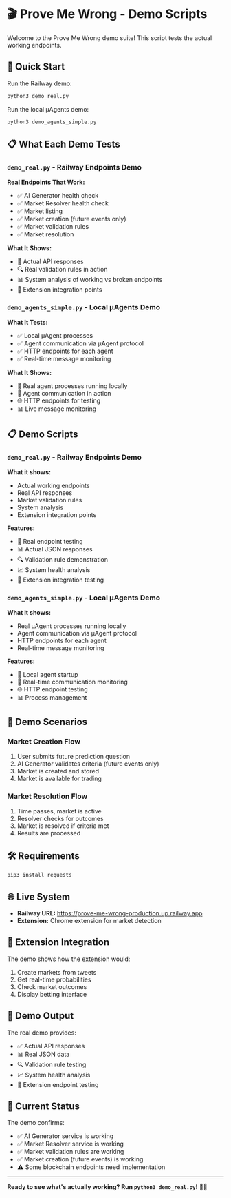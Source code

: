# 🎬 Prove Me Wrong - Demo Scripts

Welcome to the Prove Me Wrong demo suite! This script tests the actual working endpoints.

## 🚀 Quick Start

Run the Railway demo:
```bash
python3 demo_real.py
```

Run the local μAgents demo:
```bash
python3 demo_agents_simple.py
```

## 📋 What Each Demo Tests

### `demo_real.py` - Railway Endpoints Demo
**Real Endpoints That Work:**
- ✅ AI Generator health check
- ✅ Market Resolver health check  
- ✅ Market listing
- ✅ Market creation (future events only)
- ✅ Market validation rules
- ✅ Market resolution

**What It Shows:**
- 🎯 Actual API responses
- 🔍 Real validation rules in action
- 📊 System analysis of working vs broken endpoints
- 📱 Extension integration points

### `demo_agents_simple.py` - Local μAgents Demo
**What It Tests:**
- ✅ Local μAgent processes
- ✅ Agent communication via μAgent protocol
- ✅ HTTP endpoints for each agent
- ✅ Real-time message monitoring

**What It Shows:**
- 🤖 Real agent processes running locally
- 📡 Agent communication in action
- 🌐 HTTP endpoints for testing
- 📊 Live message monitoring

## 📋 Demo Scripts

### `demo_real.py` - Railway Endpoints Demo
**What it shows:**
- Actual working endpoints
- Real API responses
- Market validation rules
- System analysis
- Extension integration points

**Features:**
- 🎯 Real endpoint testing
- 📊 Actual JSON responses
- 🔍 Validation rule demonstration
- 📈 System health analysis
- 📱 Extension integration testing

### `demo_agents_simple.py` - Local μAgents Demo
**What it shows:**
- Real μAgent processes running locally
- Agent communication via μAgent protocol
- HTTP endpoints for each agent
- Real-time message monitoring

**Features:**
- 🤖 Local agent startup
- 📡 Real-time communication monitoring
- 🌐 HTTP endpoint testing
- 📊 Process management

## 🎯 Demo Scenarios

### Market Creation Flow
1. User submits future prediction question
2. AI Generator validates criteria (future events only)
3. Market is created and stored
4. Market is available for trading

### Market Resolution Flow
1. Time passes, market is active
2. Resolver checks for outcomes
3. Market is resolved if criteria met
4. Results are processed

## 🛠️ Requirements

```bash
pip3 install requests
```

## 🌐 Live System

- **Railway URL:** https://prove-me-wrong-production.up.railway.app
- **Extension:** Chrome extension for market detection

## 📱 Extension Integration

The demo shows how the extension would:
1. Create markets from tweets
2. Get real-time probabilities
3. Check market outcomes
4. Display betting interface

## 🎊 Demo Output

The real demo provides:
- ✅ Actual API responses
- 📊 Real JSON data
- 🔍 Validation rule testing
- 📈 System health analysis
- 📱 Extension endpoint testing

## 🚀 Current Status

The demo confirms:
- ✅ AI Generator service is working
- ✅ Market Resolver service is working
- ✅ Market validation rules are working
- ✅ Market creation (future events) is working
- ⚠️ Some blockchain endpoints need implementation

---

**Ready to see what's actually working? Run `python3 demo_real.py`!** 🎯✨ 